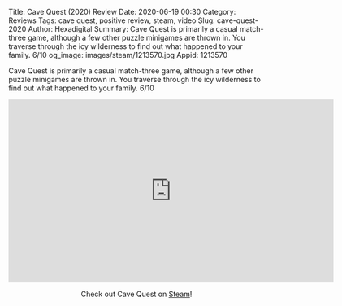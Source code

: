 Title: Cave Quest (2020) Review
Date: 2020-06-19 00:30
Category: Reviews
Tags: cave quest, positive review, steam, video
Slug: cave-quest-2020
Author: Hexadigital
Summary: Cave Quest is primarily a casual match-three game, although a few other puzzle minigames are thrown in. You traverse through the icy wilderness to find out what happened to your family. 6/10
og_image: images/steam/1213570.jpg
Appid: 1213570

Cave Quest is primarily a casual match-three game, although a few other puzzle minigames are thrown in. You traverse through the icy wilderness to find out what happened to your family. 6/10

<center><iframe src="https://www.youtube.com/embed/oh5ujzuDFQ4?feature=oembed" allow="accelerometer; autoplay; encrypted-media; gyroscope; picture-in-picture" width="640" height="360" frameborder="0"></iframe>

Check out Cave Quest on [Steam](https://store.steampowered.com/app/1213570/?curator_clanid=34633900)!</center>